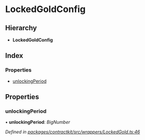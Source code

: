 # LockedGoldConfig

## Hierarchy

* **LockedGoldConfig**

## Index

### Properties

* [unlockingPeriod](_wrappers_lockedgold_.lockedgoldconfig.md#unlockingperiod)

## Properties

### unlockingPeriod

• **unlockingPeriod**: _BigNumber_

_Defined in_ [_packages/contractkit/src/wrappers/LockedGold.ts:46_](https://github.com/celo-org/celo-monorepo/blob/master/packages/contractkit/src/wrappers/LockedGold.ts#L46)

